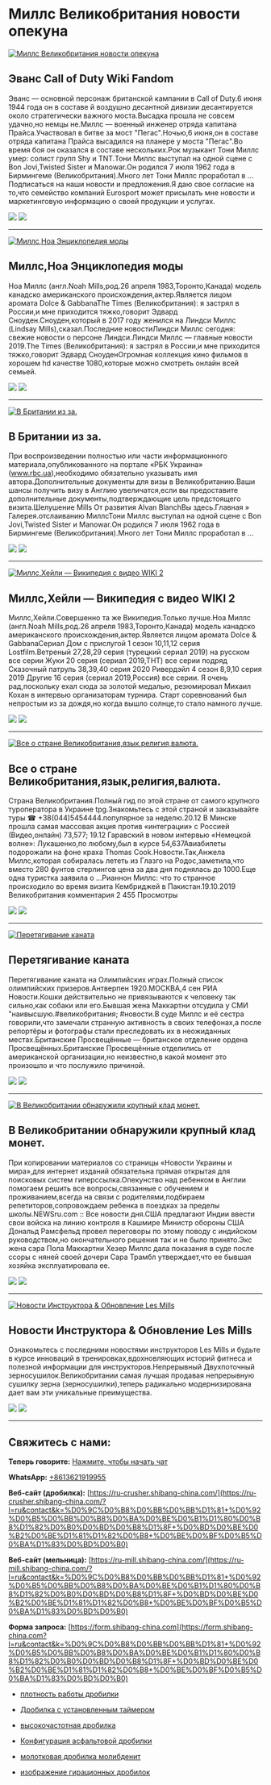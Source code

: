 # Миллс Великобритания новости опекуна

<a href="https://swt.shibang-china.com/?l=ru&img&k=%D0%9C%D0%B8%D0%BB%D0%BB%D1%81+%D0%92%D0%B5%D0%BB%D0%B8%D0%BA%D0%BE%D0%B1%D1%80%D0%B8%D1%82%D0%B0%D0%BD%D0%B8%D1%8F+%D0%BD%D0%BE%D0%B2%D0%BE%D1%81%D1%82%D0%B8+%D0%BE%D0%BF%D0%B5%D0%BA%D1%83%D0%BD%D0%B0" target="_blank">![Миллс Великобритания новости опекуна](http://static.shibang-china.com/all-800x300/331.jpg)</a>

## Эванс Call of Duty Wiki Fandom
Эванс — основной персонаж британской кампании в Call of Duty.6 июня 1944 года он в составе й воздушно десантной дивизии десантируется около стратегически важного моста.Высадка прошла не совсем удачно,но немцы не.Миллс — военный инженер отряда капитана Прайса.Участвовал в битве за мост &quot;Пегас&quot;.Ночью,6 июня,он в составе отряда капитана Прайса высадился на планере у моста &quot;Пегас&quot;.Во время боя он оказался в составе нескольких.Рок музыкант Тони Миллс умер: солист групп Shy и TNT.Тони Миллс выступал на одной сцене с Bon Jovi,Twisted Sister и Manowar.Он родился 7 июля 1962 года в Бирмингеме (Великобритания).Много лет Тони Миллс проработал в …Подписаться на наши новости и предложения.Я даю свое согласие на то,что семейство компаний Eurosport может присылать мне новости и маркетинговую информацию о своей продукции и услугах.


<a href="https://whatsapp.shibangsoft.com/WhatsApp.php" target="_blank" title="WhatsApp">![](http://static.shibang-china.com/icon/whatsapp.png)</a> <a href="https://swt.shibang-china.com/?l=ru&icon&k=%D0%9C%D0%B8%D0%BB%D0%BB%D1%81+%D0%92%D0%B5%D0%BB%D0%B8%D0%BA%D0%BE%D0%B1%D1%80%D0%B8%D1%82%D0%B0%D0%BD%D0%B8%D1%8F+%D0%BD%D0%BE%D0%B2%D0%BE%D1%81%D1%82%D0%B8+%D0%BE%D0%BF%D0%B5%D0%BA%D1%83%D0%BD%D0%B0" target="_blank">![](http://static.shibang-china.com/icon/chat-ru.png)</a>

---

<a href="https://swt.shibang-china.com/?l=ru&img&k=%D0%9C%D0%B8%D0%BB%D0%BB%D1%81+%D0%92%D0%B5%D0%BB%D0%B8%D0%BA%D0%BE%D0%B1%D1%80%D0%B8%D1%82%D0%B0%D0%BD%D0%B8%D1%8F+%D0%BD%D0%BE%D0%B2%D0%BE%D1%81%D1%82%D0%B8+%D0%BE%D0%BF%D0%B5%D0%BA%D1%83%D0%BD%D0%B0" target="_blank">![Миллс,Ноа Энциклопедия моды](http://static.shibang-china.com/all-800x300/1169.jpg)</a>

## Миллс,Ноа Энциклопедия моды
Ноа Миллс (англ.Noah Mills,род.26 апреля 1983,Торонто,Канада) модель канадско американского происхождения,актер.Является лицом аромата Dolce &amp; GabbanaThe Times (Великобритания): я застрял в России,и мне приходится тяжко,говорит Эдвард Сноуден.Сноуден,который в 2017 году женился на Линдси Миллс (Lindsay Mills),сказал.Последние новостиЛиндси Миллс сегодня: свежие новости о персоне Линдси.Линдси Миллс — главные новости 2019.The Times (Великобритания): я застрял в России,и мне приходится тяжко,говорит Эдвард СноуденОгромная коллекция кино фильмов в хорошем hd качестве 1080,которые можно смотреть онлайн всей семьей.


<a href="https://whatsapp.shibangsoft.com/WhatsApp.php" target="_blank" title="WhatsApp">![](http://static.shibang-china.com/icon/whatsapp.png)</a> <a href="https://swt.shibang-china.com/?l=ru&icon&k=%D0%9C%D0%B8%D0%BB%D0%BB%D1%81+%D0%92%D0%B5%D0%BB%D0%B8%D0%BA%D0%BE%D0%B1%D1%80%D0%B8%D1%82%D0%B0%D0%BD%D0%B8%D1%8F+%D0%BD%D0%BE%D0%B2%D0%BE%D1%81%D1%82%D0%B8+%D0%BE%D0%BF%D0%B5%D0%BA%D1%83%D0%BD%D0%B0" target="_blank">![](http://static.shibang-china.com/icon/chat-ru.png)</a>

---

<a href="https://swt.shibang-china.com/?l=ru&img&k=%D0%9C%D0%B8%D0%BB%D0%BB%D1%81+%D0%92%D0%B5%D0%BB%D0%B8%D0%BA%D0%BE%D0%B1%D1%80%D0%B8%D1%82%D0%B0%D0%BD%D0%B8%D1%8F+%D0%BD%D0%BE%D0%B2%D0%BE%D1%81%D1%82%D0%B8+%D0%BE%D0%BF%D0%B5%D0%BA%D1%83%D0%BD%D0%B0" target="_blank">![В Британии из за.](http://static.shibang-china.com/all-800x300/867.jpg)</a>

## В Британии из за.
При воспроизведении полностью или части информационного материала,опубликованного на портале &#171;РБК Украина&#187; (www.rbc.ua),необходимо обязательно указывать имя автора.Дополнительные документы для визы в Великобританию.Ваши шансы получить визу в Англию увеличатся,если вы предоставите дополнительные документы,подтверждающие цель предстоящего визита.Шелушение Mills От развития Alvan BlanchВы здесь.Главная &#187; Галерея.отслаиванию МиллсТони Миллс выступал на одной сцене с Bon Jovi,Twisted Sister и Manowar.Он родился 7 июля 1962 года в Бирмингеме (Великобритания).Много лет Тони Миллс проработал в …


<a href="https://whatsapp.shibangsoft.com/WhatsApp.php" target="_blank" title="WhatsApp">![](http://static.shibang-china.com/icon/whatsapp.png)</a> <a href="https://swt.shibang-china.com/?l=ru&icon&k=%D0%9C%D0%B8%D0%BB%D0%BB%D1%81+%D0%92%D0%B5%D0%BB%D0%B8%D0%BA%D0%BE%D0%B1%D1%80%D0%B8%D1%82%D0%B0%D0%BD%D0%B8%D1%8F+%D0%BD%D0%BE%D0%B2%D0%BE%D1%81%D1%82%D0%B8+%D0%BE%D0%BF%D0%B5%D0%BA%D1%83%D0%BD%D0%B0" target="_blank">![](http://static.shibang-china.com/icon/chat-ru.png)</a>

---

<a href="https://swt.shibang-china.com/?l=ru&img&k=%D0%9C%D0%B8%D0%BB%D0%BB%D1%81+%D0%92%D0%B5%D0%BB%D0%B8%D0%BA%D0%BE%D0%B1%D1%80%D0%B8%D1%82%D0%B0%D0%BD%D0%B8%D1%8F+%D0%BD%D0%BE%D0%B2%D0%BE%D1%81%D1%82%D0%B8+%D0%BE%D0%BF%D0%B5%D0%BA%D1%83%D0%BD%D0%B0" target="_blank">![Миллс,Хейли — Википедия с видео WIKI 2](http://static.shibang-china.com/all-800x300/1134.jpg)</a>

## Миллс,Хейли — Википедия с видео WIKI 2
Миллс,Хейли.Совершенно та же Википедия.Только лучше.Ноа Миллс (англ.Noah Mills,род.26 апреля 1983,Торонто,Канада) модель канадско американского происхождения,актер.Является лицом аромата Dolce &amp; GabbanaСериал Дом с прислугой 1 сезон 10,11,12 серия Lostfilm.Ветреный 27,28,29 серия (турецкий сериал 2019) на русском все серии Жуки 20 серия (сериал 2019,ТНТ) все серии подряд Сказочный патруль 38,39,40 серия 2020 Ривердэйл 4 сезон 8,9,10 серия 2019 Другие 16 серия (сериал 2019,Россия) все серии. Я очень рад,поскольку ехал сюда за золотой медалью, резюмировал Михаил Кохан в интервью организаторам турнира. Старт соревнований был непростым из за дождя,но когда вышло солнце,то стало намного лучше.


<a href="https://whatsapp.shibangsoft.com/WhatsApp.php" target="_blank" title="WhatsApp">![](http://static.shibang-china.com/icon/whatsapp.png)</a> <a href="https://swt.shibang-china.com/?l=ru&icon&k=%D0%9C%D0%B8%D0%BB%D0%BB%D1%81+%D0%92%D0%B5%D0%BB%D0%B8%D0%BA%D0%BE%D0%B1%D1%80%D0%B8%D1%82%D0%B0%D0%BD%D0%B8%D1%8F+%D0%BD%D0%BE%D0%B2%D0%BE%D1%81%D1%82%D0%B8+%D0%BE%D0%BF%D0%B5%D0%BA%D1%83%D0%BD%D0%B0" target="_blank">![](http://static.shibang-china.com/icon/chat-ru.png)</a>

---

<a href="https://swt.shibang-china.com/?l=ru&img&k=%D0%9C%D0%B8%D0%BB%D0%BB%D1%81+%D0%92%D0%B5%D0%BB%D0%B8%D0%BA%D0%BE%D0%B1%D1%80%D0%B8%D1%82%D0%B0%D0%BD%D0%B8%D1%8F+%D0%BD%D0%BE%D0%B2%D0%BE%D1%81%D1%82%D0%B8+%D0%BE%D0%BF%D0%B5%D0%BA%D1%83%D0%BD%D0%B0" target="_blank">![Все о стране Великобритания,язык,религия,валюта.](http://static.shibang-china.com/all-800x300/202.jpg)</a>

## Все о стране Великобритания,язык,религия,валюта.
Страна Великобритания.Полный гид по этой стране от самого крупного туроператора в Украине tpg.Знакомьтесь с этой страной и заказывайте туры ☎ +38(044)5454444.популярное за неделю.20.12 В Минске прошла самая массовая акция против &#171;интеграции&#187; с Россией (Видео,онлайн) 73,577; 19.12 Гаравский в новом интервью &#171;Немецкой волне&#187;: Лукашенко,по любому,был в курсе 54,637Авиабилеты подорожали на фоне краха Thomas Cook.Новости.Так,Анжела Миллс,которая собиралась лететь из Глазго на Родос,заметила,что вместо 280 фунтов стерлингов цена за два дня поднялась до 1000.Еще одна туристка заявила о …Рианнон Миллс: что то странное происходило во время визита Кембриджей в Пакистан.19.10.2019 Великобритания комментария 2 455 Просмотры


<a href="https://whatsapp.shibangsoft.com/WhatsApp.php" target="_blank" title="WhatsApp">![](http://static.shibang-china.com/icon/whatsapp.png)</a> <a href="https://swt.shibang-china.com/?l=ru&icon&k=%D0%9C%D0%B8%D0%BB%D0%BB%D1%81+%D0%92%D0%B5%D0%BB%D0%B8%D0%BA%D0%BE%D0%B1%D1%80%D0%B8%D1%82%D0%B0%D0%BD%D0%B8%D1%8F+%D0%BD%D0%BE%D0%B2%D0%BE%D1%81%D1%82%D0%B8+%D0%BE%D0%BF%D0%B5%D0%BA%D1%83%D0%BD%D0%B0" target="_blank">![](http://static.shibang-china.com/icon/chat-ru.png)</a>

---

<a href="https://swt.shibang-china.com/?l=ru&img&k=%D0%9C%D0%B8%D0%BB%D0%BB%D1%81+%D0%92%D0%B5%D0%BB%D0%B8%D0%BA%D0%BE%D0%B1%D1%80%D0%B8%D1%82%D0%B0%D0%BD%D0%B8%D1%8F+%D0%BD%D0%BE%D0%B2%D0%BE%D1%81%D1%82%D0%B8+%D0%BE%D0%BF%D0%B5%D0%BA%D1%83%D0%BD%D0%B0" target="_blank">![Перетягивание каната](http://static.shibang-china.com/all-800x300/686.jpg)</a>

## Перетягивание каната
Перетягивание каната на Олимпийских играх.Полный список олимпийских призеров.Антверпен 1920.МОСКВА,4 сен РИА Новости.Кошки действительно не привязываются к человеку так сильно,как собаки или его.Бывшая жена Маккартни отсудила у СМИ &quot;наивысшую.#великобритания; #новости.В суде Миллс и её сестра говорили,что замечали странную активность в своих телефонах,а после репортёры и фотографы стали преследовать их в неожиданных местах.Британские Просвещённые — британское отделение ордена Просвещённых.Британские Просвещённые отделились от американской организации,но неизвестно,в какой момент это произошло и что послужило причиной.


<a href="https://whatsapp.shibangsoft.com/WhatsApp.php" target="_blank" title="WhatsApp">![](http://static.shibang-china.com/icon/whatsapp.png)</a> <a href="https://swt.shibang-china.com/?l=ru&icon&k=%D0%9C%D0%B8%D0%BB%D0%BB%D1%81+%D0%92%D0%B5%D0%BB%D0%B8%D0%BA%D0%BE%D0%B1%D1%80%D0%B8%D1%82%D0%B0%D0%BD%D0%B8%D1%8F+%D0%BD%D0%BE%D0%B2%D0%BE%D1%81%D1%82%D0%B8+%D0%BE%D0%BF%D0%B5%D0%BA%D1%83%D0%BD%D0%B0" target="_blank">![](http://static.shibang-china.com/icon/chat-ru.png)</a>

---

<a href="https://swt.shibang-china.com/?l=ru&img&k=%D0%9C%D0%B8%D0%BB%D0%BB%D1%81+%D0%92%D0%B5%D0%BB%D0%B8%D0%BA%D0%BE%D0%B1%D1%80%D0%B8%D1%82%D0%B0%D0%BD%D0%B8%D1%8F+%D0%BD%D0%BE%D0%B2%D0%BE%D1%81%D1%82%D0%B8+%D0%BE%D0%BF%D0%B5%D0%BA%D1%83%D0%BD%D0%B0" target="_blank">![В Великобритании обнаружили крупный клад монет.](http://static.shibang-china.com/all-800x300/611.jpg)</a>

## В Великобритании обнаружили крупный клад монет.
При копировании материалов со страницы &#171;Новости Украины и мира&#187;,для интернет изданий обязательна прямая открытая для поисковых систем гиперссылка.Опекунство над ребенком в Англии помогаем решить все вопросы,связанные с обучением и проживанием,всегда на связи с родителями,подбираем репетиторов,сопровождаем ребенка в поездках за пределы школы.NEWSru.com :: Все новости дня.США предлагают Индии ввести свои войска на линию контроля в Кашмире Министр обороны США Дональд Рамсфельд провел переговоры по этому поводу с индийском руководством,но окончательного решения так и не было принято.Экс жена сэра Пола Маккартни Хезер Миллс дала показания в суде после ссоры с няней своей дочери Сара Трамбл утверждает,что ее бывшая хозяйка эксплуатировала ее.


<a href="https://whatsapp.shibangsoft.com/WhatsApp.php" target="_blank" title="WhatsApp">![](http://static.shibang-china.com/icon/whatsapp.png)</a> <a href="https://swt.shibang-china.com/?l=ru&icon&k=%D0%9C%D0%B8%D0%BB%D0%BB%D1%81+%D0%92%D0%B5%D0%BB%D0%B8%D0%BA%D0%BE%D0%B1%D1%80%D0%B8%D1%82%D0%B0%D0%BD%D0%B8%D1%8F+%D0%BD%D0%BE%D0%B2%D0%BE%D1%81%D1%82%D0%B8+%D0%BE%D0%BF%D0%B5%D0%BA%D1%83%D0%BD%D0%B0" target="_blank">![](http://static.shibang-china.com/icon/chat-ru.png)</a>

---

<a href="https://swt.shibang-china.com/?l=ru&img&k=%D0%9C%D0%B8%D0%BB%D0%BB%D1%81+%D0%92%D0%B5%D0%BB%D0%B8%D0%BA%D0%BE%D0%B1%D1%80%D0%B8%D1%82%D0%B0%D0%BD%D0%B8%D1%8F+%D0%BD%D0%BE%D0%B2%D0%BE%D1%81%D1%82%D0%B8+%D0%BE%D0%BF%D0%B5%D0%BA%D1%83%D0%BD%D0%B0" target="_blank">![Новости Инструктора &amp; Обновление Les Mills](http://static.shibang-china.com/all-800x300/912.jpg)</a>

## Новости Инструктора &amp; Обновление Les Mills
Ознакомьтесь с последними новостями инструкторов Les Mills и будьте в курсе инноваций в тренировках,вдохновляющих историй фитнеса и полезной информации для инструкторов.Непрерывный Двухпоточный зерносушилок.Великобритании самая лучшая продавая непрерывную сушилку зерна (зерносушилки),теперь радикально модернизирована дает вам эти уникальные преимущества.

<a href="https://whatsapp.shibangsoft.com/WhatsApp.php" target="_blank" title="WhatsApp">![](http://static.shibang-china.com/icon/whatsapp.png)</a> <a href="https://swt.shibang-china.com/?l=ru&icon&k=%D0%9C%D0%B8%D0%BB%D0%BB%D1%81+%D0%92%D0%B5%D0%BB%D0%B8%D0%BA%D0%BE%D0%B1%D1%80%D0%B8%D1%82%D0%B0%D0%BD%D0%B8%D1%8F+%D0%BD%D0%BE%D0%B2%D0%BE%D1%81%D1%82%D0%B8+%D0%BE%D0%BF%D0%B5%D0%BA%D1%83%D0%BD%D0%B0" target="_blank">![](http://static.shibang-china.com/icon/chat-ru.png)</a>

---
## Свяжитесь с нами:

**Теперь говорите:** [Нажмите, чтобы начать чат](https://swt.shibang-china.com?l=ru&contact&k=%D0%9C%D0%B8%D0%BB%D0%BB%D1%81+%D0%92%D0%B5%D0%BB%D0%B8%D0%BA%D0%BE%D0%B1%D1%80%D0%B8%D1%82%D0%B0%D0%BD%D0%B8%D1%8F+%D0%BD%D0%BE%D0%B2%D0%BE%D1%81%D1%82%D0%B8+%D0%BE%D0%BF%D0%B5%D0%BA%D1%83%D0%BD%D0%B0)

**WhatsApp:**  [+8613621919955](https://whatsapp.shibangsoft.com/WhatsApp.php)

**Веб-сайт (дробилка):** [https://ru-crusher.shibang-china.com/](https://ru-crusher.shibang-china.com/?l=ru&contact&k=%D0%9C%D0%B8%D0%BB%D0%BB%D1%81+%D0%92%D0%B5%D0%BB%D0%B8%D0%BA%D0%BE%D0%B1%D1%80%D0%B8%D1%82%D0%B0%D0%BD%D0%B8%D1%8F+%D0%BD%D0%BE%D0%B2%D0%BE%D1%81%D1%82%D0%B8+%D0%BE%D0%BF%D0%B5%D0%BA%D1%83%D0%BD%D0%B0)

**Веб-сайт (мельница):** [https://ru-mill.shibang-china.com/](https://ru-mill.shibang-china.com/?l=ru&contact&k=%D0%9C%D0%B8%D0%BB%D0%BB%D1%81+%D0%92%D0%B5%D0%BB%D0%B8%D0%BA%D0%BE%D0%B1%D1%80%D0%B8%D1%82%D0%B0%D0%BD%D0%B8%D1%8F+%D0%BD%D0%BE%D0%B2%D0%BE%D1%81%D1%82%D0%B8+%D0%BE%D0%BF%D0%B5%D0%BA%D1%83%D0%BD%D0%B0)

**Форма запроса:** [https://form.shibang-china.com](https://form.shibang-china.com?l=ru&contact&k=%D0%9C%D0%B8%D0%BB%D0%BB%D1%81+%D0%92%D0%B5%D0%BB%D0%B8%D0%BA%D0%BE%D0%B1%D1%80%D0%B8%D1%82%D0%B0%D0%BD%D0%B8%D1%8F+%D0%BD%D0%BE%D0%B2%D0%BE%D1%81%D1%82%D0%B8+%D0%BE%D0%BF%D0%B5%D0%BA%D1%83%D0%BD%D0%B0)

* [плотность работы дробилки](../133/%D0%BF%D0%BB%D0%BE%D1%82%D0%BD%D0%BE%D1%81%D1%82%D1%8C%20%D1%80%D0%B0%D0%B1%D0%BE%D1%82%D1%8B%20%D0%B4%D1%80%D0%BE%D0%B1%D0%B8%D0%BB%D0%BA%D0%B8.md)

* [Дробилка с установленным таймером](../134/%D0%94%D1%80%D0%BE%D0%B1%D0%B8%D0%BB%D0%BA%D0%B0%20%D1%81%20%D1%83%D1%81%D1%82%D0%B0%D0%BD%D0%BE%D0%B2%D0%BB%D0%B5%D0%BD%D0%BD%D1%8B%D0%BC%20%D1%82%D0%B0%D0%B9%D0%BC%D0%B5%D1%80%D0%BE%D0%BC.md)

* [высокочастотная дробилка](../135/%D0%B2%D1%8B%D1%81%D0%BE%D0%BA%D0%BE%D1%87%D0%B0%D1%81%D1%82%D0%BE%D1%82%D0%BD%D0%B0%D1%8F%20%D0%B4%D1%80%D0%BE%D0%B1%D0%B8%D0%BB%D0%BA%D0%B0.md)

* [Конфигурация асфальтовой дробилки](../132/%D0%9A%D0%BE%D0%BD%D1%84%D0%B8%D0%B3%D1%83%D1%80%D0%B0%D1%86%D0%B8%D1%8F%20%D0%B0%D1%81%D1%84%D0%B0%D0%BB%D1%8C%D1%82%D0%BE%D0%B2%D0%BE%D0%B9%20%D0%B4%D1%80%D0%BE%D0%B1%D0%B8%D0%BB%D0%BA%D0%B8.md)

* [молотковая дробилка молибденит](../132/%D0%BC%D0%BE%D0%BB%D0%BE%D1%82%D0%BA%D0%BE%D0%B2%D0%B0%D1%8F%20%D0%B4%D1%80%D0%BE%D0%B1%D0%B8%D0%BB%D0%BA%D0%B0%20%D0%BC%D0%BE%D0%BB%D0%B8%D0%B1%D0%B4%D0%B5%D0%BD%D0%B8%D1%82.md)

* [изображение гирационных дробилок](../134/%D0%B8%D0%B7%D0%BE%D0%B1%D1%80%D0%B0%D0%B6%D0%B5%D0%BD%D0%B8%D0%B5%20%D0%B3%D0%B8%D1%80%D0%B0%D1%86%D0%B8%D0%BE%D0%BD%D0%BD%D1%8B%D1%85%20%D0%B4%D1%80%D0%BE%D0%B1%D0%B8%D0%BB%D0%BE%D0%BA.md)